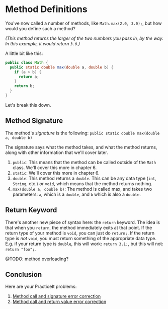 # Method Definitions
You've now called a number of methods, like `Math.max(2.0, 3.0);`, but how would
you define such a method?

_(This method returns the larger of the two numbers you pass in, by the way. In this example, it would return `3.0`.)_

A little bit like this:

```java
public class Math {
  public static double max(double a, double b) {
    if (a > b) {
      return a;
    }
    return b;
  }
}
```

Let's break this down.

## Method Signature
The method's _signature_ is the following:
`public static double max(double a, double b)`

The signature says what the method takes, and what the method returns, along
with other information that we'll cover later.
 1. `public`: This means that the method can be called outside of the `Math`
    class. We'll cover this more in chapter 6.
 2. `static`: We'll cover this more in chapter 6.
 3. `double`: This method returns a `double`. This can be any data type (`int`,
    `String`, etc.) _or_ `void`, which means that the method returns nothing.
 4. `max(double a, double b)`: The method is called max, and takes two
    parameters: `a`, which is a `double`, and `b` which is also a `double`.

## Return Keyword
There's another new piece of syntax here: the `return` keyword. The idea is that
when you `return`, the method immediately exits at that point. If the return
type of your method is `void`, you can just do `return;`. If the return type is
_not_ `void`, you must return something of the appropriate data type. E.g. if
your return type is `double`, this will work: `return 3.1;`, but this will not:
`return "foo";`.

@TODO: method overloading?

## Conclusion
Here are your PracticeIt problems:
 1. [Method call and signature error correction](https://practiceit.cs.washington.edu/problem/view/bjp4/chapter3/s3-Oops3-errors)
 2. [Method call and return value error correction](https://practiceit.cs.washington.edu/problem/view/bjp4/chapter3/s12%2DTemperature%2Derrors)
